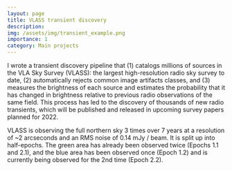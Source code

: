```yaml
---
layout: page
title: VLASS transient discovery
description: 
img: /assets/img/transient_example.png
importance: 1
category: Main projects
---
```


I wrote a transient discovery pipeline that (1) catalogs millions of sources in the VLA Sky Survey (VLASS): the largest high-resolution radio sky survey to date, (2) automatically rejects common image artifacts classes, and (3) measures the brightness of each source and estimates the probability that it has changed in brightness relative to previous radio observations of the same field. This process has led to the discovery of thousands of new radio transients, which will be published and released in upcoming survey papers planned for 2022. 


<div class="row">
    <div class="col-sm mt-3 mt-md-0">
        <img class="img-fluid rounded z-depth-1" src="{{ '/assets/img/VLASS_field.png' | relative_url }}" alt="" title="Scatter plot of sources in my catalog"/>
    </div>
</div>
<div class="caption">
    VLASS is observing the full northern sky 3 times over 7 years at a resolution of ~2 arcseconds and an RMS noise of 0.14 mJy / beam. It is split up into half-epochs. The green area has already been observed twice (Epochs 1.1 and 2.1), and the blue area has been observed once (Epoch 1.2) and is currently being observed for the 2nd time (Epoch 2.2).
</div>





